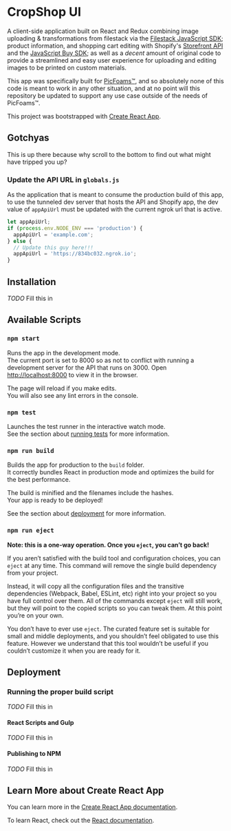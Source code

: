 # CropShop UI

A client-side application built on React and Redux combining image uploading & transformations from filestack via the [Filestack JavaScript SDK](https://github.com/filestack/filestack-js); product information, and shopping cart editing with Shopify's [Storefront API](https://help.shopify.com/en/api/storefront-api) and the [JavaScript Buy SDK](https://help.shopify.com/en/api/storefront-api/tools/js-buy-sdk); as well as a *decent* amount of original code to provide a streamlined and easy user experience for uploading and editing images to be printed on custom materials.

This app was specifically built for [PicFoams™](https://picfoams.com/), and so absolutely none of this code is meant to work in any other situation, and at no point will this repository be updated to support any use case outside of the needs of PicFoams™.

This project was bootstrapped with [Create React App](https://github.com/facebook/create-react-app).

## Gotchyas

This is up there because why scroll to the bottom to find out what might have tripped you up?

### Update the API URL in `globals.js`

As the application that is meant to consume the production build of this app, to use the tunneled dev server that hosts the API and Shopify app, the dev value of `appApiUrl` must be updated with the current ngrok url that is active.

```js
let appApiUrl;
if (process.env.NODE_ENV === 'production') {
  appApiUrl = 'example.com';
} else {
  // Update this guy here!!!
  appApiUrl = 'https://834bc032.ngrok.io';
}
```

## Installation

*TODO* Fill this in

## Available Scripts

### `npm start`

Runs the app in the development mode.<br>
The current port is set to 8000 so as not to conflict with running a development server for the API that runs on 3000.
Open [http://localhost:8000](http://localhost:8000) to view it in the browser.

The page will reload if you make edits.<br>
You will also see any lint errors in the console.

### `npm test`

Launches the test runner in the interactive watch mode.<br>
See the section about [running tests](https://facebook.github.io/create-react-app/docs/running-tests) for more information.

### `npm run build`

Builds the app for production to the `build` folder.<br>
It correctly bundles React in production mode and optimizes the build for the best performance.

The build is minified and the filenames include the hashes.<br>
Your app is ready to be deployed!

See the section about [deployment](https://facebook.github.io/create-react-app/docs/deployment) for more information.

### `npm run eject`

**Note: this is a one-way operation. Once you `eject`, you can’t go back!**

If you aren’t satisfied with the build tool and configuration choices, you can `eject` at any time. This command will remove the single build dependency from your project.

Instead, it will copy all the configuration files and the transitive dependencies (Webpack, Babel, ESLint, etc) right into your project so you have full control over them. All of the commands except `eject` will still work, but they will point to the copied scripts so you can tweak them. At this point you’re on your own.

You don’t have to ever use `eject`. The curated feature set is suitable for small and middle deployments, and you shouldn’t feel obligated to use this feature. However we understand that this tool wouldn’t be useful if you couldn’t customize it when you are ready for it.

## Deployment

### Running the proper build script

*TODO* Fill this in

#### React Scripts and Gulp

*TODO* Fill this in

#### Publishing to NPM

*TODO* Fill this in

## Learn More about Create React App

You can learn more in the [Create React App documentation](https://facebook.github.io/create-react-app/docs/getting-started).

To learn React, check out the [React documentation](https://reactjs.org/).
